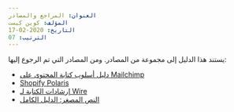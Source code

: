 ```yaml
---
العنوان: المراجع والمصادر
المؤلف: كوين كيست
التاريخ: 2020-02-17
الترتيب: 07
---
```


يستند هذا الدليل إلى مجموعة من المصادر. ومن المصادر التي تم الرجوع إليها:

- [دليل أسلوب كتابة المحتوى على  Mailchimp](https://styleguide.mailchimp.com/)
- [Shopify Polaris](https://polaris.shopify.com/)
- [إرشادات الكتابة لـ Wire](https://brand.wire.com/text/)
- [النص المصغر: الدليل الكامل](https://www.microcopybook.com/)

